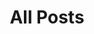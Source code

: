 ---
layout: post-index
title: All Posts

excerpt: "A List of Posts"
image:
feature: CARMA.jpg
credit: Emma Yu at CARMA 
creditlink: https://www.mmarray.org/
---